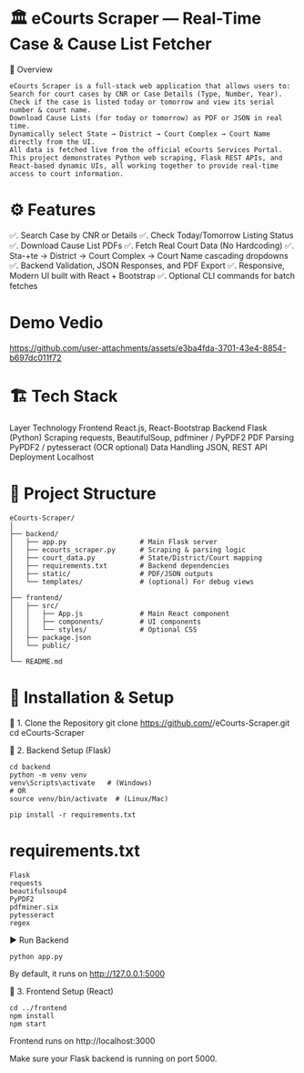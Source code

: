 # 🏛️ eCourts Scraper — Real-Time Case & Cause List Fetcher
📌 Overview
```
eCourts Scraper is a full-stack web application that allows users to:
Search for court cases by CNR or Case Details (Type, Number, Year).
Check if the case is listed today or tomorrow and view its serial number & court name.
Download Cause Lists (for today or tomorrow) as PDF or JSON in real time.
Dynamically select State → District → Court Complex → Court Name directly from the UI.
All data is fetched live from the official eCourts Services Portal.
This project demonstrates Python web scraping, Flask REST APIs, and React-based dynamic UIs, all working together to provide real-time access to court information.
```

# ⚙️ Features

✅. Search Case by CNR or Details
✅.  Check Today/Tomorrow Listing Status
✅.  Download Cause List PDFs
✅.  Fetch Real Court Data (No Hardcoding)
✅.  Sta-+te → District → Court Complex → Court Name cascading dropdowns
✅.  Backend Validation, JSON Responses, and PDF Export
✅.  Responsive, Modern UI built with React + Bootstrap
✅.  Optional CLI commands for batch fetches

# Demo Vedio 


https://github.com/user-attachments/assets/e3ba4fda-3701-43e4-8854-b697dc011f72


# 🏗️ Tech Stack
Layer	Technology
Frontend	React.js, React-Bootstrap
Backend	Flask (Python)
Scraping	requests, BeautifulSoup, pdfminer / PyPDF2
PDF Parsing	PyPDF2 / pytesseract (OCR optional)
Data Handling	JSON, REST API
Deployment	Localhost 
 # 📂 Project Structure
 ```
eCourts-Scraper/
│
├── backend/
│   ├── app.py                  # Main Flask server
│   ├── ecourts_scraper.py      # Scraping & parsing logic
│   ├── court_data.py           # State/District/Court mapping
│   ├── requirements.txt        # Backend dependencies
│   ├── static/                 # PDF/JSON outputs
│   └── templates/              # (optional) For debug views
│
├── frontend/
│   ├── src/
│   │   ├── App.js              # Main React component
│   │   ├── components/         # UI components
│   │   └── styles/             # Optional CSS
│   ├── package.json
│   └── public/
│
└── README.md
```

# 🧩 Installation & Setup
🔹 1. Clone the Repository
git clone https://github.com/<your-username>/eCourts-Scraper.git
cd eCourts-Scraper

🔹 2. Backend Setup (Flask)
```
cd backend
python -m venv venv
venv\Scripts\activate   # (Windows)
# OR
source venv/bin/activate  # (Linux/Mac)

pip install -r requirements.txt
```
# requirements.txt
```
Flask
requests
beautifulsoup4
PyPDF2
pdfminer.six
pytesseract
regex
```
▶️ Run Backend
```
python app.py
```

By default, it runs on http://127.0.0.1:5000

🔹 3. Frontend Setup (React)
```
cd ../frontend
npm install
npm start
```

Frontend runs on http://localhost:3000

Make sure your Flask backend is running on port 5000.
